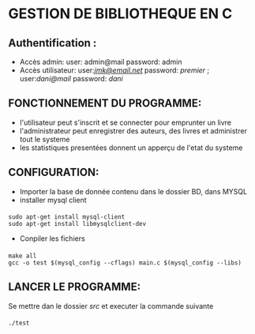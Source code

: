 # GESTION DE BIBLIOTHEQUE EN C

## Authentification :

* Accès admin: user: admin@mail  password: admin
* Accès utilisateur: user:*jmk@email.net* password: *premier* ; 
	             user:*dani@mail* password: *dani*
		

## FONCTIONNEMENT DU PROGRAMME:

* l'utilisateur peut s'inscrit et se connecter pour emprunter un livre
* l'administrateur peut enregistrer des auteurs, des livres et administrer tout le systeme
* les statistiques presentées donnent un apperçu de l'etat du systeme

## CONFIGURATION:

* Importer la base de donnée contenu dans le dossier BD, dans MYSQL
* installer mysql client
#### 
    sudo apt-get install mysql-client
    sudo apt-get install libmysqlclient-dev

* Conpiler les fichiers
####
	make all
	gcc -o test $(mysql_config --cflags) main.c $(mysql_config --libs)
	
## LANCER LE PROGRAMME:
Se mettre dan le dossier *src* et executer la commande suivante
####
	./test
